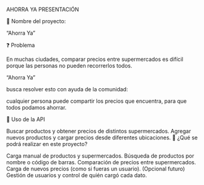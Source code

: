 AHORRA YA PRESENTACIÓN

📘 Nombre del proyecto:

“Ahorra Ya”

❓ Problema

En muchas ciudades, comparar precios entre supermercados es difícil porque las personas no pueden recorrerlos todos.

“Ahorra Ya”

busca resolver esto con ayuda de la comunidad:

cualquier persona puede compartir los precios que encuentra, para que todos podamos ahorrar.

🔧 Uso de la API

Buscar productos y obtener precios de distintos supermercados.
Agregar nuevos productos y cargar precios desde diferentes ubicaciones.
📌 ¿Qué se podrá realizar en este proyecto?

Carga manual de productos y supermercados.
Búsqueda de productos por nombre o código de barras.
Comparación de precios entre supermercados.
Carga de nuevos precios (como si fueras un usuario).
(Opcional futuro) Gestión de usuarios y control de quién cargó cada dato.
